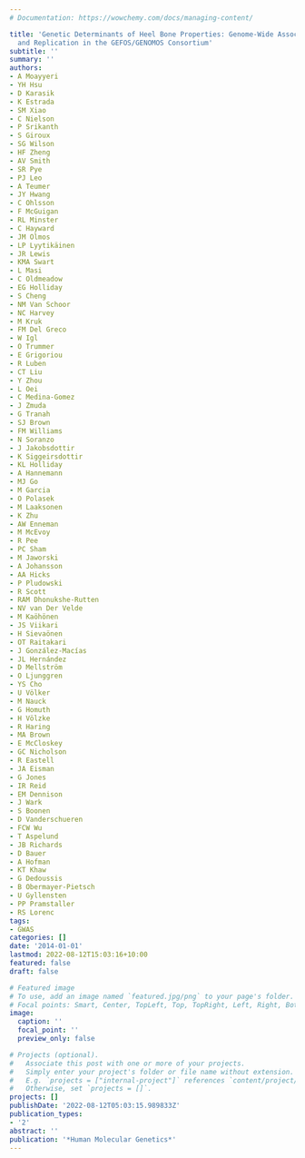 ```yaml
---
# Documentation: https://wowchemy.com/docs/managing-content/

title: 'Genetic Determinants of Heel Bone Properties: Genome-Wide Association Meta-Analysis
  and Replication in the GEFOS/GENOMOS Consortium'
subtitle: ''
summary: ''
authors:
- A Moayyeri
- YH Hsu
- D Karasik
- K Estrada
- SM Xiao
- C Nielson
- P Srikanth
- S Giroux
- SG Wilson
- HF Zheng
- AV Smith
- SR Pye
- PJ Leo
- A Teumer
- JY Hwang
- C Ohlsson
- F McGuigan
- RL Minster
- C Hayward
- JM Olmos
- LP Lyytikäinen
- JR Lewis
- KMA Swart
- L Masi
- C Oldmeadow
- EG Holliday
- S Cheng
- NM Van Schoor
- NC Harvey
- M Kruk
- FM Del Greco
- W Igl
- O Trummer
- E Grigoriou
- R Luben
- CT Liu
- Y Zhou
- L Oei
- C Medina-Gomez
- J Zmuda
- G Tranah
- SJ Brown
- FM Williams
- N Soranzo
- J Jakobsdottir
- K Siggeirsdottir
- KL Holliday
- A Hannemann
- MJ Go
- M Garcia
- O Polasek
- M Laaksonen
- K Zhu
- AW Enneman
- M McEvoy
- R Pee
- PC Sham
- M Jaworski
- A Johansson
- AA Hicks
- P Pludowski
- R Scott
- RAM Dhonukshe-Rutten
- NV van Der Velde
- M Kaöhönen
- JS Viikari
- H Sievaönen
- OT Raitakari
- J González-Macías
- JL Hernández
- D Mellström
- O Ljunggren
- YS Cho
- U Völker
- M Nauck
- G Homuth
- H Völzke
- R Haring
- MA Brown
- E McCloskey
- GC Nicholson
- R Eastell
- JA Eisman
- G Jones
- IR Reid
- EM Dennison
- J Wark
- S Boonen
- D Vanderschueren
- FCW Wu
- T Aspelund
- JB Richards
- D Bauer
- A Hofman
- KT Khaw
- G Dedoussis
- B Obermayer-Pietsch
- U Gyllensten
- PP Pramstaller
- RS Lorenc
tags:
- GWAS
categories: []
date: '2014-01-01'
lastmod: 2022-08-12T15:03:16+10:00
featured: false
draft: false

# Featured image
# To use, add an image named `featured.jpg/png` to your page's folder.
# Focal points: Smart, Center, TopLeft, Top, TopRight, Left, Right, BottomLeft, Bottom, BottomRight.
image:
  caption: ''
  focal_point: ''
  preview_only: false

# Projects (optional).
#   Associate this post with one or more of your projects.
#   Simply enter your project's folder or file name without extension.
#   E.g. `projects = ["internal-project"]` references `content/project/deep-learning/index.md`.
#   Otherwise, set `projects = []`.
projects: []
publishDate: '2022-08-12T05:03:15.989833Z'
publication_types:
- '2'
abstract: ''
publication: '*Human Molecular Genetics*'
---
```

